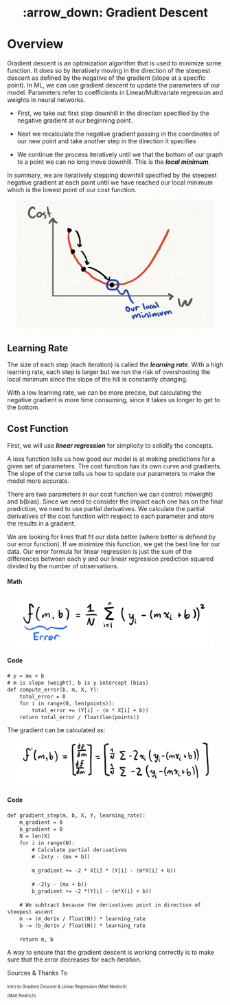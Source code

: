 <h1 align="center">
    :arrow_down: Gradient Descent
</h1>

# Overview 

Gradient descent is an optimization algorithm that is used to minimize some function. It does so by iteratively moving in the direction of the steepest descent as defined by the negative of the gradient (slope at a specific point). In ML, we can use gradient descent to update the parameters of our model. Parameters refer to coefficients in Linear/Multivariate regression and weights in neural networks. 

* First, we take out first step downhill in the direction specified by the negative gradient at our beginning point.

* Next we recalculate the negative gradient passing in the coordinates of our new point and take another step in the direction it specifies

* We continue the process iteratively until we that the bottom of our graph to a point we can no long move downhill. This is the ***local minimum***.

In summary, we are iteratively stepping downhill specified by the steepest negative gradient at each point until we have reached our local minimum which is the lowest point of our cost function.

<p align="center">
  <img width="460" height="300" src="assets/gradientDescent1.jpeg">
</p>

## Learning Rate

The size of each step (each iteration) is called the ***learning rate***. With a high learning rate, each step is larger but we run the risk of overshooting the local minimum since the slope of the hill is constantly changing.

With a low learning rate, we can be more precise, but calculating the negative gradient is more time consuming, since it takes us longer to get to the bottom.

## Cost Function

First, we will use ***linear regression*** for simplicity to solidify the concepts.

A loss function tells us how good our model is at making predictions for a given set of parameters. The cost function has its own curve and gradients. The slope of the curve tells us how to update our parameters to make the model more accurate.

There are two parameters in our cost function we can control: m(weight) and b(bias). Since we need to consider the impact each one has on the final prediction, we need to use partial derivatives. We calculate the partial derivatives of the cost function with respect to each parameter and store the results in a gradient.

We are looking for lines that fit our data better (where better is defined by our error function). If we minimize this function, we get the best line for our data. Our error formula for linear regression is just the sum of the differences between each y and our linear regression prediction squared divided by the number of observations.

#### Math

<p align="center">
  <img width="460" src="assets/errorFunction.jpeg">
</p>



#### Code
```
# y = mx + b
# m is slope (weight), b is y intercept (bias)
def compute_error(b, m, X, Y):
    total_error = 0
    for i in range(0, len(points)):
        total_error += (Y[i] - (m * X[i] + b))
    return total_error / float(len(points))
```

The gradient can be calculated as:

<p align="center">
  <img width="460" src="assets/partialDerivative.jpeg">
</p>

#### Code

```
def gradient_step(m, b, X, Y, learning_rate):
    m_gradient = 0
    b_gradient = 0
    N = len(X)
    for i in range(N):
        # Calculate partial derivatives
        # -2x(y - (mx + b))
        
        m_gradient += -2 * X[i] * (Y[i] - (m*X[i] + b))

        # -2(y - (mx + b))
        b_gradient += -2 *(Y[i] - (m*X[i] + b))

    # We subtract because the derivatives point in direction of steepest ascent
    m -= (m_deriv / float(N)) * learning_rate
    b -= (b_deriv / float(N)) * learning_rate

    return m, b
```

A way to ensure that the gradient descent is working correctly is to make sure that the error decreases for each iteration.

Sources & Thanks To

<sub><sup>Intro to Gradient Descent & Linear Regression (Matt Nedrich)</sup></sub><br>
<sub><sup> (Matt Nedrich)</sup></sub><br>


